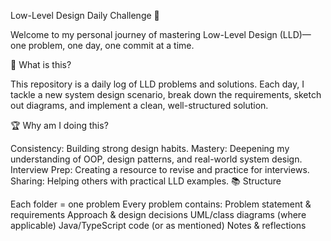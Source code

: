 Low-Level Design Daily Challenge 🚀

Welcome to my personal journey of mastering Low-Level Design (LLD)—one problem, one day, one commit at a time.

📅 What is this?

This repository is a daily log of LLD problems and solutions. Each day, I tackle a new system design scenario, break down the requirements, sketch out diagrams, and implement a clean, well-structured solution.

🏆 Why am I doing this?

Consistency: Building strong design habits.
Mastery: Deepening my understanding of OOP, design patterns, and real-world system design.
Interview Prep: Creating a resource to revise and practice for interviews.
Sharing: Helping others with practical LLD examples.
📚 Structure

Each folder = one problem
Every problem contains:
Problem statement & requirements
Approach & design decisions
UML/class diagrams (where applicable)
Java/TypeScript code (or as mentioned)
Notes & reflections
